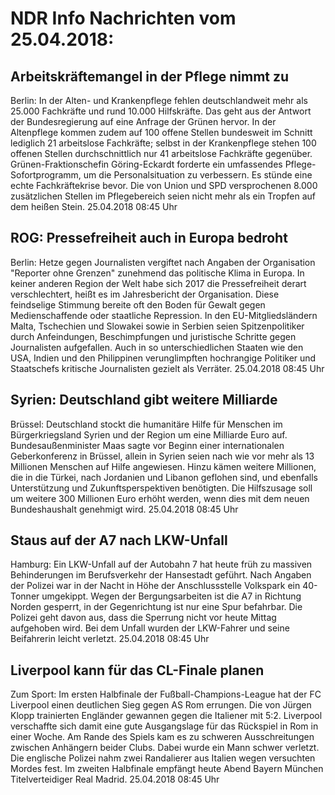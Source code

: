 # NDR Info Nachrichten vom 25.04.2018:


## Arbeitskräftemangel in der Pflege nimmt zu
Berlin: In der Alten- und Krankenpflege fehlen deutschlandweit mehr als 25.000 Fachkräfte und rund 10.000 Hilfskräfte. Das geht aus der Antwort der Bundesregierung auf eine Anfrage der Grünen hervor. In der Altenpflege kommen zudem auf 100 offene Stellen bundesweit im Schnitt lediglich 21 arbeitslose Fachkräfte; selbst in der Krankenpflege stehen 100 offenen Stellen durchschnittlich nur 41 arbeitslose Fachkräfte gegenüber. Grünen-Fraktionschefin Göring-Eckardt forderte ein umfassendes Pflege-Sofortprogramm, um die Personalsituation zu verbessern. Es stünde eine echte Fachkräftekrise bevor. Die von Union und SPD versprochenen 8.000 zusätzlichen Stellen im Pflegebereich seien nicht mehr als ein Tropfen auf dem heißen Stein. 25.04.2018 08:45 Uhr 

## ROG: Pressefreiheit auch in Europa bedroht
Berlin: 		 Hetze gegen Journalisten vergiftet nach Angaben der Organisation "Reporter ohne Grenzen" zunehmend das politische Klima in Europa. In keiner anderen Region der Welt habe sich 2017 die Pressefreiheit derart verschlechtert, heißt es im Jahresbericht der Organisation. Diese feindselige Stimmung bereite oft den Boden für Gewalt gegen Medienschaffende oder staatliche Repression. In den EU-Mitgliedsländern Malta, Tschechien und Slowakei sowie in Serbien seien Spitzenpolitiker durch Anfeindungen, Beschimpfungen und juristische Schritte gegen Journalisten aufgefallen. Auch in so unterschiedlichen Staaten wie den USA, Indien und den Philippinen verunglimpften hochrangige Politiker und Staatschefs kritische Journalisten gezielt als Verräter. 25.04.2018 08:45 Uhr 

## Syrien: Deutschland gibt weitere Milliarde
Brüssel: Deutschland stockt die humanitäre Hilfe für Menschen im Bürgerkriegsland Syrien und der Region um eine Milliarde Euro auf. Bundesaußenminister Maas sagte vor Beginn einer internationalen Geberkonferenz in Brüssel, allein in Syrien seien nach wie vor mehr als 13 Millionen Menschen auf Hilfe angewiesen. Hinzu kämen weitere Millionen, die in die Türkei, nach Jordanien und Libanon geflohen sind, und ebenfalls Unterstützung und Zukunftsperspektiven benötigten. Die Hilfszusage soll um weitere 300 Millionen Euro erhöht werden, wenn dies mit dem neuen Bundeshaushalt genehmigt wird. 25.04.2018 08:45 Uhr 

## Staus auf der A7 nach LKW-Unfall
Hamburg: Ein LKW-Unfall auf der Autobahn 7 hat heute früh zu massiven Behinderungen im Berufsverkehr der Hansestadt geführt. Nach Angaben der Polizei war in der Nacht in Höhe der Anschlussstelle Volkspark ein 40-Tonner umgekippt. Wegen der Bergungsarbeiten ist die A7 in Richtung Norden gesperrt, in der Gegenrichtung ist nur eine Spur befahrbar. Die Polizei geht davon aus, dass die Sperrung nicht vor heute Mittag aufgehoben wird. Bei dem Unfall wurden der LKW-Fahrer und seine Beifahrerin leicht verletzt. 25.04.2018 08:45 Uhr 

## Liverpool kann für das CL-Finale planen
Zum Sport: Im ersten Halbfinale der Fußball-Champions-League hat der FC Liverpool einen deutlichen Sieg gegen AS Rom errungen. Die von Jürgen Klopp trainierten Engländer gewannen gegen die Italiener mit 5:2. Liverpool verschaffte sich damit eine gute Ausgangslage für das Rückspiel in Rom in einer Woche. Am Rande des Spiels kam es zu schweren Ausschreitungen zwischen Anhängern beider Clubs. Dabei wurde ein Mann schwer verletzt. Die englische Polizei nahm zwei Randalierer aus Italien wegen versuchten Mordes fest. Im zweiten Halbfinale empfängt heute Abend Bayern München Titelverteidiger Real Madrid. 25.04.2018 08:45 Uhr 
